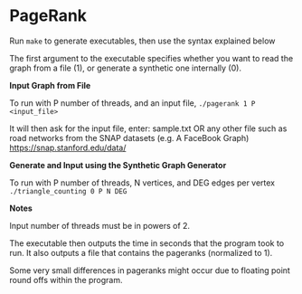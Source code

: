 PageRank
========

Run ```make``` to generate executables, then use the syntax explained below

The first argument to the executable specifies whether you want to read the graph from a file (1), or generate a synthetic one internally (0).

**Input Graph from File**

To run with P number of threads, and an input file,
    ```./pagerank 1 P <input_file>```
  
  It will then ask for the input file, enter:
  sample.txt
  OR any other file such as road networks from the SNAP datasets (e.g. A FaceBook Graph)
  https://snap.stanford.edu/data/

**Generate and Input using the Synthetic Graph Generator**

To run with P number of threads, N vertices, and DEG edges per vertex
   ```./triangle_counting 0 P N DEG```

**Notes**

Input number of threads must be in powers of 2.

The executable then outputs the time in seconds that the program took to run.
It also outputs a file that contains the pageranks (normalized to 1).

Some very small differences in pageranks might occur due to floating point round offs within the program.
